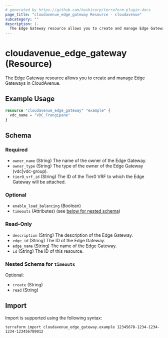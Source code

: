 ```yaml
---
# generated by https://github.com/hashicorp/terraform-plugin-docs
page_title: "cloudavenue_edge_gateway Resource - cloudavenue"
subcategory: ""
description: |-
  The Edge Gateway resource allows you to create and manage Edge Gateways in CloudAvenue.
---
```


# cloudavenue_edge_gateway (Resource)

The Edge Gateway resource allows you to create and manage Edge Gateways in CloudAvenue.

## Example Usage

```terraform
resource "cloudavenue_edge_gateway" "example" {
  vdc_name = "VDC_Frangipane"
}
```

<!-- schema generated by tfplugindocs -->
## Schema

### Required

- `owner_name` (String) The name of the owner of the Edge Gateway.
- `owner_type` (String) The type of the owner of the Edge Gateway (vdc|vdc-group).
- `tier0_vrf_id` (String) The ID of the Tier0 VRF to which the Edge Gateway will be attached.

### Optional

- `enable_load_balancing` (Boolean)
- `timeouts` (Attributes) (see [below for nested schema](#nestedatt--timeouts))

### Read-Only

- `description` (String) The description of the Edge Gateway.
- `edge_id` (String) The ID of the Edge Gateway.
- `edge_name` (String) The name of the Edge Gateway.
- `id` (String) The ID of this resource.

<a id="nestedatt--timeouts"></a>
### Nested Schema for `timeouts`

Optional:

- `create` (String)
- `read` (String)

## Import

Import is supported using the following syntax:

```shell
terraform import cloudavenue_edge_gateway.example 12345678-1234-1234-1234-123456789012
```
